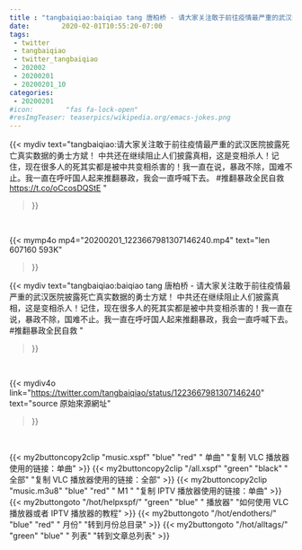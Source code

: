 ```yaml
---
title : "tangbaiqiao:baiqiao tang 唐柏桥 - 请大家关注敢于前往疫情最严重的武汉医院披露死亡真实数据的勇士方斌！ 中共还在继续阻止人们披露真相，这是变相杀人！记住，现在很多人的死其实都是被中共变相杀害的！我一直在说，暴政不除，国难不止。我一直在呼吁国人起来推翻暴政，我会一直呼喊下去。 #推翻暴政全民自救 "
date:        2020-02-01T10:55:20-07:00
tags:
 - twitter
 - tangbaiqiao
 - twitter_tangbaiqiao
 - 202002
 - 20200201
 - 20200201_10
categories:
 - 20200201
#icon:        "fas fa-lock-open"
#resImgTeaser: teaserpics/wikipedia.org/emacs-jokes.png
---
```


{{< mydiv text="tangbaiqiao:请大家关注敢于前往疫情最严重的武汉医院披露死亡真实数据的勇士方斌！ 中共还在继续阻止人们披露真相，这是变相杀人！记住，现在很多人的死其实都是被中共变相杀害的！我一直在说，暴政不除，国难不止。我一直在呼吁国人起来推翻暴政，我会一直呼喊下去。 #推翻暴政全民自救 https://t.co/oCcosDQStE "
>}}
<br>


{{< mymp4o mp4="20200201_1223667981307146240.mp4"
text="len 607160    593K"
>}}


{{< mydiv text="tangbaiqiao:baiqiao tang 唐柏桥 - 请大家关注敢于前往疫情最严重的武汉医院披露死亡真实数据的勇士方斌！ 中共还在继续阻止人们披露真相，这是变相杀人！记住，现在很多人的死其实都是被中共变相杀害的！我一直在说，暴政不除，国难不止。我一直在呼吁国人起来推翻暴政，我会一直呼喊下去。 #推翻暴政全民自救 "
>}}
<br>

{{< mydiv4o link="https://twitter.com/tangbaiqiao/status/1223667981307146240"
text="source 原始來源網址"
>}}


<br>



{{< my2buttoncopy2clip "music.xspf"        "blue"   "red"    " 单曲"  "复制 VLC 播放器使用的链接：单曲" >}} {{< my2buttoncopy2clip "/all.xspf"         "green"  "black"  " 全部"  "复制 VLC 播放器使用的链接：全部" >}} {{< my2buttoncopy2clip "music.m3u8"        "blue"   "red"    " M1 "    "复制 IPTV 播放器使用的链接：单曲" >}} {{< my2buttongoto      "/hot/helpxspf/"    "green"  "blue"   " 播放器" "如何使用 VLC 播放器或者 IPTV 播放器的教程" >}} {{< my2buttongoto      "/hot/endothers/"   "blue"   "red"    " 月份"   "转到月份总目录" >}} {{< my2buttongoto      "/hot/alltags/"     "green"  "blue"   " 列表"   "转到文章总列表" >}} 

